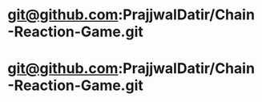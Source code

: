 # git@github.com:PrajjwalDatir/Chain-Reaction-Game.git
# git@github.com:PrajjwalDatir/Chain-Reaction-Game.git
